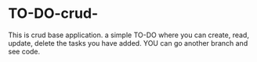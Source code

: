# TO-DO-crud-
This is crud base application. a simple TO-DO  where you can create, read, update, delete the tasks you have added.
YOU can go another branch and see code.
